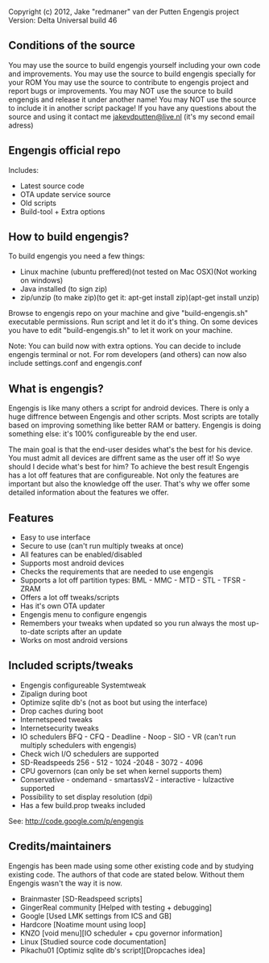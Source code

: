 Copyright (c) 2012, Jake "redmaner" van der Putten
Engengis project
Version: Delta 
Universal build 46

Conditions of the source
-------------------------------------------------------------------------------------
You may use the source to build engengis yourself including your own code and improvements.
You may use the source to build engengis specially for your ROM
You may use the source to contribute to engengis project and report bugs or improvements.
You may NOT use the source to build engengis and release it under another name!
You may NOT use the source to include it in another script package!
If you have any questions about the source and using it contact me jakevdputten@live.nl (it's my second email adress)

Engengis official repo
--------------------------------------------------------------------------------------
Includes:
 * Latest source code
 * OTA update service source
 * Old scripts
 * Build-tool + Extra options

How to build engengis?
--------------------------------------------------------------------------------------
To build engengis you need a few things:
 * Linux machine (ubuntu preffered)(not tested on Mac OSX)(Not working on windows)
 * Java installed (to sign zip)
 * zip/unzip (to make zip)(to get it: apt-get install zip)(apt-get install unzip)

Browse to engengis repo on your machine and give "build-engengis.sh" executable permissions.
Run script and let it do it's thing. 
On some devices you have to edit "build-engengis.sh" to let it work on your machine.

Note:
You can build now with extra options.
You can decide to include engengis terminal or not.
For rom developers (and others) can now also include settings.conf and engengis.conf

What is engengis?
--------------------------------------------------------------------------------------
Engengis is like many others a script for android devices.
There is only a huge diffrence between Engengis and other scripts.
Most scripts are totally based on improving something like better RAM or battery.
Engengis is doing something else: it's 100% configureable by the end user.

The main goal is that the end-user desides what's the best for his device.
You must admit all devices are diffrent same as the user off it! So wye should I decide what's best for him?
To achieve the best result Engengis has a lot off features that are configureable.
Not only the features are important but also the knowledge off the user.
That's why we offer some detailed information about the features we offer.

Features
--------------------------------------------------------------------------------------
 * Easy to use interface
 * Secure to use (can't run multiply tweaks at once)
 * All features can be enabled/disabled
 * Supports most android devices
 * Checks the requirements that are needed to use engengis
 * Supports a lot off partition types: BML - MMC - MTD - STL - TFSR - ZRAM
 * Offers a lot off tweaks/scripts
 * Has it's own OTA updater
 * Engengis menu to configure engengis
 * Remembers your tweaks when updated so you run always the most up-to-date scripts after an update
 * Works on most android versions

Included scripts/tweaks
--------------------------------------------------------------------------------------
 * Engengis configureable Systemtweak
 * Zipalign during boot
 * Optimize sqlite db's (not as boot but using the interface)
 * Drop caches during boot
 * Internetspeed tweaks 
 * Internetsecurity tweaks
 * IO schedulers BFQ - CFQ - Deadline - Noop - SIO - VR (can't run multiply schedulers with engengis)
 * Check wich I/O schedulers are supported
 * SD-Readspeeds 256 - 512 - 1024 -2048 - 3072 - 4096
 * CPU governors (can only be set when kernel supports them)
 * Conservative - ondemand - smartassV2 - interactive - lulzactive  supported
 * Possibility to set display resolution (dpi)
 * Has a few build.prop tweaks included

See: http://code.google.com/p/engengis

Credits/maintainers
--------------------------------------------------------------------------------------
Engengis has been made using some other existing code and by studying existing code.
The authors of that code are stated below. Without them Engengis wasn't the way it is now.

 * Brainmaster [SD-Readspeed scripts]
 * GingerReal community [Helped with testing + debugging]
 * Google [Used LMK settings from ICS and GB]
 * Hardcore [Noatime mount using loop]
 * KNZO [void menu][IO scheduler + cpu governor information]
 * Linux [Studied source code documentation]
 * Pikachu01 [Optimiz sqlite db's script][Dropcaches idea]



